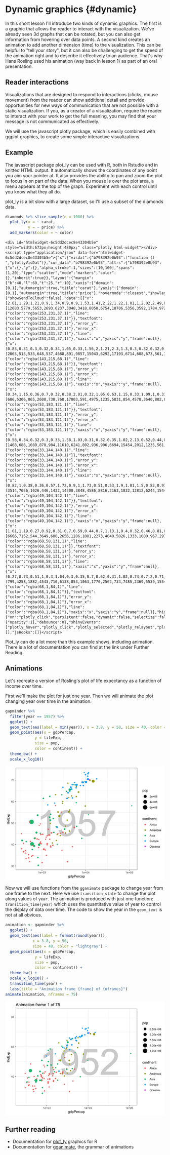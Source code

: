 # Dynamic graphics {#dynamic}



In this short lesson I'll introduce two kinds of dynamic graphics. The first is a graphic that allows the reader to interact with the visualization. We've already seen 3d graphs that can be rotated, but you can also get information from hovering over data points. A second kind creates an animation to add another dimension (time) to the visualization. This can be helpful to "tell your story", but it can also be challenging to get the speed of the animation right and to describe it effectively to an audience. That's why Hans Rosling used his animation (way back in lesson 1) as part of an oral presentation.

## Reader interactions

Visualizations that are designed to respond to interactions (clicks, mouse movement) from the reader can show additional detail and provide opportunities for new ways of communication that are not possible with a static visualization. If you, as a creator of a visualization, require the reader to interact with your work to get the full meaning, you may find that your message is not communicated as effectively.

We will use the javascript plotly package, which is easily combined with ggplot graphics, to create some simple interactive visualizations.

## Example

The javascript package plot_ly can be used with R, both in Rstudio and in knitted HTML output. It automatically shows the coordinates of any point you aim your pointer at. It also provides the ability to pan and zoom the plot to focus in on part of the data. When you mouse is over the plot area, a menu appears at the top of the graph. Experiment with each control until you know what they all do.

plot_ly is a bit slow with a large dataset, so I'll use a subset of the diamonds data.


```r
diamonds %>% slice_sample(n = 1000) %>%
  plot_ly(x = ~ carat, 
          y = ~ price) %>%
  add_markers(color = ~ color)
```

```{=html}
<div id="htmlwidget-6c5dd2dcec8e43304b5e" style="width:672px;height:480px;" class="plotly html-widget"></div>
<script type="application/json" data-for="htmlwidget-6c5dd2dcec8e43304b5e">{"x":{"visdat":{"b798392e0b93":["function () ","plotlyVisDat"]},"cur_data":"b798392e0b93","attrs":{"b798392e0b93":{"x":{},"y":{},"alpha_stroke":1,"sizes":[10,100],"spans":[1,20],"type":"scatter","mode":"markers","color":{},"inherit":true}},"layout":{"margin":{"b":40,"l":60,"t":25,"r":10},"xaxis":{"domain":[0,1],"automargin":true,"title":"carat"},"yaxis":{"domain":[0,1],"automargin":true,"title":"price"},"hovermode":"closest","showlegend":true},"source":"A","config":{"showSendToCloud":false},"data":[{"x":[2.01,1.29,1.21,0.9,1.34,0.9,0.9,1.53,1.41,2.22,1.22,1.01,1,2.02,2.49,0.4,0.55,1.22,1.1,0.83,1.2,1.02,2.04,1.03,1.01,0.9,0.33,0.4,1.56,2.42,1,2.06,1,1.1,1.51,0.9,0.41,0.71,0.78,0.72,2.51,0.5,2.23,0.46,1.2,1.09,1.04],"y":[12683,5779,5653,2693,6237,3048,3418,8058,6754,18706,5356,3592,1784,9728,16915,810,1172,4652,4390,2159,4455,3496,11276,3738,4588,3418,366,828,8324,16198,4144,14119,3920,4545,5327,3175,703,1409,2169,2006,16278,1166,12655,953,4234,4372,3459],"type":"scatter","mode":"markers","name":"J","marker":{"color":"rgba(253,231,37,1)","line":{"color":"rgba(253,231,37,1)"}},"textfont":{"color":"rgba(253,231,37,1)"},"error_y":{"color":"rgba(253,231,37,1)"},"error_x":{"color":"rgba(253,231,37,1)"},"line":{"color":"rgba(253,231,37,1)"},"xaxis":"x","yaxis":"y","frame":null},{"x":[0.83,0.31,0.3,0.32,0.34,1.05,0.33,1.56,2,1.21,2.3,1.3,0.3,0.32,0.32,0.54,0.3,1.52,0.31,0.91,1.53,0.51,0.96,0.26,1.21,1.21,0.4,1.06,2.54,1.21,0.9,0.4,2.17,1.11,1.52,1.2,0.32,1.1,3,0.3,2.01,1.23,1.62,1.5,0.92,1,0.27,0.31,1.01,1.32,0.63,1.7,1.7,0.33,0.91,0.84,0.7,1.7,2.03,0.92,0.31,0.79,1.1,2.27,1.28,1.26,1.39,1.21,1.65,0.78,0.73,0.31,0.32,0.46,0.46,0.32,2.03,0.36,0.4,0.82,1.33,1.5,1.11,2.02,0.93,0.32,2.01,1.5,0.37,0.56,0.34,1.01],"y":[2865,513,533,648,537,4688,891,9857,15043,6292,17193,6714,608,673,561,1170,709,10419,452,4008,10196,1060,2333,417,4880,5866,945,5697,12687,5124,3107,692,17224,5506,7303,3931,605,5037,16970,405,12338,6206,9604,7912,3345,4155,480,447,3054,7125,1440,10796,11257,579,3669,3392,1977,10967,16787,3895,435,2442,4497,15710,6451,5292,7893,4879,10365,2852,2327,628,648,893,1073,576,16483,505,728,2602,7186,8736,4817,15808,3101,371,16626,8291,473,1698,643,3899],"type":"scatter","mode":"markers","name":"I","marker":{"color":"rgba(143,215,68,1)","line":{"color":"rgba(143,215,68,1)"}},"textfont":{"color":"rgba(143,215,68,1)"},"error_y":{"color":"rgba(143,215,68,1)"},"error_x":{"color":"rgba(143,215,68,1)"},"line":{"color":"rgba(143,215,68,1)"},"xaxis":"x","yaxis":"y","frame":null},{"x":[0.34,1.15,0.36,0.7,0.32,0.38,2.01,0.32,1.05,0.63,1.15,0.33,1.09,1,0.31,0.3,0.47,1.07,0.7,1.01,1.04,0.82,1.1,0.31,1.57,0.54,1.52,1.34,1.53,0.3,0.32,0.52,1.08,0.31,0.32,1.09,1.65,0.38,0.81,0.31,1.01,1.55,0.34,1.04,0.3,0.7,1.14,1.51,0.64,0.3,0.56,1.04,0.72,1.3,1.51,1.29,0.4,1.12,0.36,1.03,1.01,0.41,0.41,0.34,2.01,1.02,1.03,1.55,0.71,0.71,1.02,0.72,0.91,0.33,0.39,0.55,0.31,1.02,1.24,0.31,1.2,1.37,1.01,0.71,0.32,0.31,0.3,1.58,1.2,0.4,0.7,0.32,1.6,0.31,2.04,0.73,1.23,2.03,1.01,1.2,0.33,0.31,2.13,2.01,0.3,1.84,0.42,0.62,1.05,0.5,0.4,0.58,2.01,0.8,0.53,0.53,1,1.51,2,1.09,0.31,1.61,1.02,0.3,0.3,1.2,1.58,1,1.5,0.3,0.33,1.35,1.5,1.03,0.9,1.25,0.35,0.53,1.25,0.71,1.28,0.33,0.52,0.31],"y":[686,5306,865,2608,730,768,17003,591,4975,1235,5831,854,4578,3640,802,675,1865,5123,2484,4839,4484,2939,5888,446,10149,1846,6793,6078,10446,539,403,1098,4536,802,461,4920,12225,705,3404,464,5199,13421,775,6133,608,2691,5937,8710,1880,626,1819,5882,1970,4732,11540,7036,1088,5363,729,5849,5936,1099,683,689,15395,4398,5129,13544,2562,2131,4004,2642,4128,666,670,1881,707,5312,6488,464,6512,8424,4949,2313,645,435,581,11365,6956,681,2018,505,9275,464,15874,2430,6848,15930,5062,3696,433,698,12753,7024,638,13905,700,2197,4586,1648,705,1239,18561,3273,1577,1054,3740,8951,12210,4700,544,12242,3581,491,631,5257,13950,4256,10652,450,838,7673,7495,3617,2927,7573,906,1412,5902,1832,6701,922,1111,489],"type":"scatter","mode":"markers","name":"H","marker":{"color":"rgba(53,183,121,1)","line":{"color":"rgba(53,183,121,1)"}},"textfont":{"color":"rgba(53,183,121,1)"},"error_y":{"color":"rgba(53,183,121,1)"},"error_x":{"color":"rgba(53,183,121,1)"},"line":{"color":"rgba(53,183,121,1)"},"xaxis":"x","yaxis":"y","frame":null},{"x":[0.58,0.34,0.32,0.3,0.33,1.58,1.03,0.31,0.32,0.35,1.02,2.13,0.52,0.44,0.32,0.32,0.9,1.09,0.73,1.31,0.39,0.3,0.9,1.05,1.01,0.55,1.61,1.17,0.53,0.31,0.73,1.16,0.4,1.2,0.32,0.3,0.3,0.56,0.24,0.41,0.32,0.3,2.02,2.1,0.53,1.08,1.01,0.5,0.31,0.41,0.32,0.44,0.59,0.91,0.47,0.42,0.39,0.74,0.3,0.53,0.3,0.51,0.71,1.23,1.02,0.77,0.41,0.33,0.3,1.16,0.31,2.02,0.3,0.3,0.36,0.3,0.31,0.27,1.55,0.33,0.83,0.32,0.31,1.01,1,0.52,0.34,1.01,1.22,1.04,1.52,0.33,0.32,1.01,0.55,0.38,0.6,1.07,0.54,0.95,1.01,0.76,1.22,0.9,0.81,1.21,0.31,1.05,0.3,2.68,1.25,0.83,0.79,0.9,0.38,0.51,0.9,0.3,0.84,0.52,0.33,0.74,0.51,0.3,1,1.06,1.64,1.29,0.7,0.52,2.03,0.32,0.53,0.39,0.36,0.7,0.71,0.44,0.56,0.3,1.06,0.81,0.7,0.84,0.3,0.52,1.5,1.25,1.51,1.51,0.7,1.36,0.3,0.31,1.01,0.83,1.06,0.9,2.05,0.42,0.53,0.9,1.2,0.5,0.85,0.42,0.35,0.54,0.3,0.33,0.7,0.3,0.37,1.5,0.5,0.32,0.53,1.2,0.42,0.3,1.39,0.32,2.01,0.8,0.33,0.79,0.77,1,0.33,0.91,0.91,0.59,0.31,0.41,1,1.01,1.5,0.54,0.25,0.51,0.39,0.4,0.51,0.3,0.46,0.9,1.01,1.01,0.59,1,0.42,0.38,0.31,1.5,0.34,0.71,0.72,0.32,1.22,1.01,0.35,1.21,0.51,1.5,1.16,0.77,0.31],"y":[1408,686,1080,878,984,11610,6241,802,936,906,6694,15454,2012,1235,561,571,2968,7081,2564,8922,878,878,3512,6586,4653,2440,11192,5025,1722,593,2708,7203,1013,5154,561,605,789,1441,449,961,936,422,6346,11946,1955,6415,3796,1764,563,732,936,965,2611,3262,1110,847,1097,3328,956,1273,895,1329,2650,8431,8107,2635,1061,666,776,5206,625,9853,684,413,794,605,625,672,9600,965,2259,524,625,5538,5242,1311,686,4072,8608,5601,14424,1114,1080,4672,1981,768,1912,7597,2424,4426,7885,1676,6288,4668,3193,4976,677,8946,684,8419,7389,2863,2453,3976,715,1781,2830,945,2872,1911,666,2852,1599,469,5920,8726,8794,8530,1814,1413,18680,954,2015,1624,726,2475,2694,1081,1633,863,5393,3981,2987,3596,684,1576,8580,6580,12068,8794,2657,8977,675,772,4435,4181,8170,4369,12857,1103,1255,4059,8056,1838,1651,984,676,1605,432,463,2117,776,944,7300,1836,559,1904,10053,847,895,10476,612,15977,2451,946,2898,3124,5088,579,3664,4150,2155,544,827,5702,4327,12308,1754,459,2005,855,942,1750,819,911,4133,4646,3923,1844,2984,921,855,891,8316,775,1840,2396,905,6449,4079,522,9878,1974,10036,5695,3240,789],"type":"scatter","mode":"markers","name":"G","marker":{"color":"rgba(33,144,140,1)","line":{"color":"rgba(33,144,140,1)"}},"textfont":{"color":"rgba(33,144,140,1)"},"error_y":{"color":"rgba(33,144,140,1)"},"error_x":{"color":"rgba(33,144,140,1)"},"line":{"color":"rgba(33,144,140,1)"},"xaxis":"x","yaxis":"y","frame":null},{"x":[0.82,1,0.38,0.36,0.57,1.72,0.9,1,1.73,0.51,0.53,1.9,1.01,1.5,0.82,0.97,0.54,0.42,0.88,0.23,0.71,0.9,1.03,0.71,1.63,0.24,0.62,0.35,0.94,1.25,2,2.1,0.35,1.23,1,0.35,0.31,0.74,1,0.55,0.43,0.51,1.21,0.41,0.9,1.25,0.52,0.89,0.71,0.56,0.43,1.5,1.03,0.5,0.33,0.41,0.56,0.39,0.71,0.32,0.91,1.02,0.71,0.76,1.5,0.3,0.4,0.32,0.28,1.01,0.54,1.01,0.4,0.6,1,0.32,1.51,0.4,0.92,1.1,1.7,0.77,0.35,1.64,0.31,0.7,1,1.01,1.21,0.41,1.01,0.41,0.35,0.4,1.01,0.7,1.05,1.29,1,0.31,0.5,1.03,0.9,1.01,0.73,0.5,0.24,0.5,1.01,1.5,0.63,1.51,0.42,0.43,0.33,0.73,0.72,0.9,0.69,0.32,0.24,1.13,0.23,1.16,0.38,0.47,0.32,0.9,1.02,0.5,1.5,0.62,1.52,0.52,0.41,1,0.71,0.4,0.4,0.39,1.01,0.59,0.57,1.66,0.51,0.3,0.28,0.38,0.73,1.25,0.62,1.1,1.51,0.51,0.32,0.33,0.4,0.36,1.23,0.6,0.3,0.7,0.35,0.9,0.7,1.25,0.72,1.55,0.33,0.71,1.02,1.12,0.92,1.01,0.24,0.51,0.51,0.4,0.34,1.01],"y":[3514,7056,1026,446,1432,14300,3848,4586,8816,2163,1832,12812,6244,15444,3453,2830,1786,1082,2882,505,3710,3704,3974,2803,12394,538,1348,706,3456,5851,10494,16506,945,9694,8772,460,628,2805,5292,2026,905,2208,9335,1151,4103,6440,2733,3663,2331,2462,968,14281,8527,994,880,612,953,1003,2777,828,2996,4459,3710,2403,9240,886,842,716,536,6037,1786,4317,1263,2142,3669,645,13080,1039,6360,3678,14611,2642,706,12670,675,1978,4643,7017,7546,907,4119,1076,906,982,4197,2700,10011,11197,4452,583,1231,10032,6830,7792,2446,1666,552,1286,4121,15338,2644,8287,753,1169,761,3342,2340,4229,1946,828,533,5017,505,11120,1120,1243,638,3267,4162,1436,11484,1942,11776,975,1007,6910,2528,1088,1323,988,4497,1195,2656,16294,1765,863,487,1010,3249,13623,2371,6987,11607,1406,912,932,1088,817,5695,1367,641,2657,706,2964,2726,7956,4362,11011,434,2994,6479,7903,3117,5067,552,2341,1334,982,589,6271],"type":"scatter","mode":"markers","name":"F","marker":{"color":"rgba(49,104,142,1)","line":{"color":"rgba(49,104,142,1)"}},"textfont":{"color":"rgba(49,104,142,1)"},"error_y":{"color":"rgba(49,104,142,1)"},"error_x":{"color":"rgba(49,104,142,1)"},"line":{"color":"rgba(49,104,142,1)"},"xaxis":"x","yaxis":"y","frame":null},{"x":[1.01,1.19,0.27,0.92,0.31,0.7,0.59,0.44,0.7,1.13,1,0.4,0.32,0.46,0.81,0.31,0.37,0.27,0.34,0.7,0.4,0.57,0.53,0.7,0.23,0.4,0.26,0.36,0.42,0.41,1.01,0.34,1.54,1.5,0.36,0.34,0.32,0.34,0.5,0.51,0.55,0.33,0.85,1.24,0.32,0.34,0.83,0.7,1.53,0.58,0.4,0.92,0.31,0.74,1.5,0.27,0.32,0.32,0.7,0.32,0.73,2.05,0.44,0.31,1,0.55,0.32,0.4,0.76,0.3,1.01,0.53,0.8,1.01,0.9,0.41,0.53,0.35,0.36,0.41,1.1,1.02,1,1.51,0.33,0.33,0.76,0.32,0.5,0.39,0.37,0.76,0.57,1,1.01,0.56,1.11,0.3,0.56,1.02,0.75,0.4,1.01,0.35,0.77,0.38,0.62,1,1.51,1.5,0.33,1.3,0.72,0.7,0.3,0.73,1.7,0.51,0.41,0.52,0.91,1.07,1,0.32,0.9,0.24,1.01,1.5,0.7,0.51,0.8,0.9,0.94,0.41,0.9,0.24,1.13,0.7,0.52,0.35,0.83,0.4,0.34,0.37,0.51,0.86,0.44,0.71,1.5,0.24,0.91,0.7,0.39,0.3,0.52,0.33,0.34,0.5,0.33,0.57,0.38,1.01,1.5,0.37,0.8,1.01,0.23,0.71,0.4,0.91,0.92,0.53,0.31,0.35,0.37,0.51,0.72,1.19],"y":[6666,7152,544,3649,680,2656,1286,1081,2273,4040,5026,1333,1080,967,2972,853,843,577,765,1998,912,1608,1607,2349,505,882,597,835,773,638,6577,805,6261,7560,998,596,561,805,1090,1205,1786,723,4089,9111,427,881,3837,2912,8996,1346,622,4379,804,3285,4989,620,1095,702,2818,702,2791,17081,778,791,9139,1715,720,1158,2680,540,5339,984,4495,4540,2930,1116,1786,767,933,1431,3872,5681,7168,9343,1312,743,2303,576,2495,914,777,3864,1853,4077,4355,1915,11074,956,2145,6215,3053,854,4044,630,2988,866,3073,4311,7848,8820,723,2571,3035,2703,526,2523,18342,1284,755,1815,3772,5704,4953,345,3187,417,6043,10929,2837,2527,3630,4173,3963,1153,3917,552,5220,3154,3097,984,2799,1056,973,876,1546,4228,1337,2590,10080,552,3119,3370,670,1097,1303,1130,612,1451,781,2632,701,7900,16023,649,2939,5515,402,3464,849,3632,3941,1561,837,773,811,1839,2667,5956],"type":"scatter","mode":"markers","name":"E","marker":{"color":"rgba(68,58,131,1)","line":{"color":"rgba(68,58,131,1)"}},"textfont":{"color":"rgba(68,58,131,1)"},"error_y":{"color":"rgba(68,58,131,1)"},"error_x":{"color":"rgba(68,58,131,1)"},"line":{"color":"rgba(68,58,131,1)"},"xaxis":"x","yaxis":"y","frame":null},{"x":[0.27,0.73,0.51,1,0.3,1.04,0.3,0.35,0.7,0.62,0.31,1.02,0.74,0.7,2,0.71,1.52,0.43,1.34,1.06,1.58,0.7,0.5,0.95,1.19,0.53,0.3,0.39,1.03,0.31,1.24,0.9,0.72,0.46,0.43,0.39,0.7,0.4,1.13,0.92,0.4,0.38,0.91,0.55,0.34,1.14,0.93,0.93,0.41,0.71,1.51,1.03,1.06,0.56,0.7,0.55,0.54,0.33,0.92,0.26,0.3,0.3,1.02,0.7,0.54,0.41,0.35,1.11,0.31,0.52,1.01,1.12,0.75,1,1.01,0.4,0.72,1.01,0.7,0.56,0.5,0.52,0.32,0.33,0.51,0.54,1.6,0.25,0.78,0.3,0.72,0.71,0.35,0.71,1.2,1.04,0.32,0.44,1.21,0.78,0.33,0.92,0.7,0.33,0.54,0.3,0.5,0.81,0.91,0.37,0.7,0.32,1.02,0.67,0.55,0.52,1.5,0.61,0.72,0.5,0.5,0.52,1.51,0.34,0.32,1.01,1.04,0.3,0.34,0.72,1.77,1.51],"y":[799,4258,1882,4543,710,6138,853,1063,1770,2562,734,7485,2369,5539,15540,4029,9030,1056,6303,6426,13869,3788,1257,4341,6857,1956,689,876,5924,942,4916,3534,3102,1637,830,958,2686,967,8561,4096,1123,812,3837,1728,1130,7928,5078,3812,947,3222,11942,4764,6055,1814,2264,3468,1595,933,4158,420,709,670,5998,1806,1993,1015,829,14584,942,1919,4338,6132,2782,4520,5055,990,3045,5443,3477,2188,1845,1919,972,631,1264,2009,10064,388,3811,710,2612,2088,827,3952,4346,10130,829,1235,12657,3298,631,4696,2299,781,2004,662,1431,3179,3730,820,2367,758,4971,2007,1925,1914,11442,3036,2155,1635,1447,1868,12688,650,758,8943,3780,670,725,3619,10051,10362],"type":"scatter","mode":"markers","name":"D","marker":{"color":"rgba(68,1,84,1)","line":{"color":"rgba(68,1,84,1)"}},"textfont":{"color":"rgba(68,1,84,1)"},"error_y":{"color":"rgba(68,1,84,1)"},"error_x":{"color":"rgba(68,1,84,1)"},"line":{"color":"rgba(68,1,84,1)"},"xaxis":"x","yaxis":"y","frame":null}],"highlight":{"on":"plotly_click","persistent":false,"dynamic":false,"selectize":false,"opacityDim":0.2,"selected":{"opacity":1},"debounce":0},"shinyEvents":["plotly_hover","plotly_click","plotly_selected","plotly_relayout","plotly_brushed","plotly_brushing","plotly_clickannotation","plotly_doubleclick","plotly_deselect","plotly_afterplot","plotly_sunburstclick"],"base_url":"https://plot.ly"},"evals":[],"jsHooks":[]}</script>
```

Plot_ly can do a lot more than this example shows, including animation. There is a lot of documentation you can find at the link under Further Reading.

## Animations

Let's recreate a version of Rosling's plot of life expectancy as a function of income over time.

First we'll make the plot for just one year. Then we will animate the plot changing year over time in the animation.


```r
gapminder %>% 
  filter(year == 1957) %>%
  ggplot() +
  geom_text(aes(label = min(year)), x = 3.8, y = 50, size = 40, color = "lightgray") +
  geom_point(aes(x = gdpPercap,
             y = lifeExp,
             size = pop,
             color = continent)) +
  theme_bw() +
  scale_x_log10()
```

<img src="155-dynamics-graphics_files/figure-html/unnamed-chunk-2-1.png" width="672" />

Now we will use functions from the `gganimate` package to change year from one frame to the next. Here we use `transition_state` to change the plot along values of `year`. The animation is produced with just one function: `transition_time(year)` which uses the quantitative value of year to control the display of data over time. The code to show the year in the `geom_text` is not at all obvious.


```r
animation <- gapminder %>% 
  ggplot() +
  geom_text(aes(label = format(round(year))), 
            x = 3.8, y = 50, 
            size = 40, color = "lightgray") +
  geom_point(aes(x = gdpPercap,
             y = lifeExp,
             size = pop,
             color = continent)) +
  theme_bw() +
  scale_x_log10() +
  transition_time(year) +
  labs(title = "Animation frame {frame} of {nframes}")
animate(animation, nframes = 75)
```

![](155-dynamics-graphics_files/figure-html/unnamed-chunk-3-1.gif)<!-- -->

## Further reading

* Documentation for [plot_ly](https://plotly.com/r/) graphics for R
* Documentation for [gganimate](https://gganimate.com/index.html), the grammar of animations

